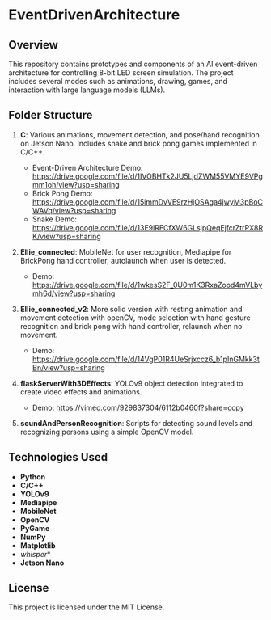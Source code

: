 # EventDrivenArchitecture

## Overview
This repository contains prototypes and components of an AI event-driven architecture for controlling 8-bit LED screen simulation. The project includes several modes such as animations, drawing, games, and interaction with large language models (LLMs). 

## Folder Structure

1. **C**: Various animations, movement detection, and pose/hand recognition on Jetson Nano. Includes snake and brick pong games implemented in C/C++.
   - Event-Driven Architecture Demo: https://drive.google.com/file/d/1IVOBHTk2JU5LjdZWM55VMYE9VPgmm1oh/view?usp=sharing
   - Brick Pong Demo: https://drive.google.com/file/d/15immDvVE9rzHjOSAga4jwyM3pBoCWAVq/view?usp=sharing
   - Snake Demo: https://drive.google.com/file/d/13E9lRFCfXW6GLsjpQeqEjfcrZtrPX8RK/view?usp=sharing

  
2. **Ellie_connected**: MobileNet for user recognition, Mediapipe for BrickPong hand controller, autolaunch when user is detected.
   - Demo: https://drive.google.com/file/d/1wkesS2F_0U0m1K3RxaZood4mVLbymh6d/view?usp=sharing
  
  
4. **Ellie_connected_v2**: More solid version with resting animation and movement detection with openCV, mode selection with hand gesture recognition and brick pong with hand controller, relaunch when no movement.
   - Demo: https://drive.google.com/file/d/14VgP01R4UeSrjxccz6_b1pInGMkk3tBn/view?usp=sharing
  
  
4. **flaskServerWith3DEffects**: YOLOv9 object detection integrated to create video effects and animations.
   - Demo: https://vimeo.com/929837304/6112b0460f?share=copy 
  
 
6. **soundAndPersonRecognition**: Scripts for detecting sound levels and recognizing persons using a simple OpenCV model.


## Technologies Used
- **Python**
- **C/C++**
- **YOLOv9**
- **Mediapipe**
- **MobileNet**
- **OpenCV**
- **PyGame**
- **NumPy**
- **Matplotlib**
- *whisper**
- **Jetson Nano**

## License
This project is licensed under the MIT License.
